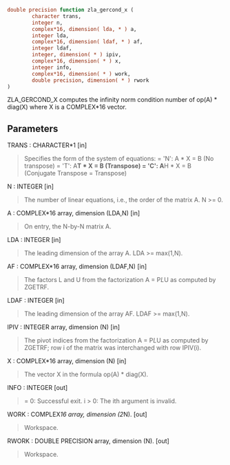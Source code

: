 ```fortran
double precision function zla_gercond_x (
		character trans,
		integer n,
		complex*16, dimension( lda, * ) a,
		integer lda,
		complex*16, dimension( ldaf, * ) af,
		integer ldaf,
		integer, dimension( * ) ipiv,
		complex*16, dimension( * ) x,
		integer info,
		complex*16, dimension( * ) work,
		double precision, dimension( * ) rwork
)
```

ZLA_GERCOND_X computes the infinity norm condition number of
op(A) * diag(X) where X is a COMPLEX*16 vector.

## Parameters
TRANS : CHARACTER*1 [in]
> Specifies the form of the system of equations:
> = 'N':  A * X = B     (No transpose)
> = 'T':  A**T * X = B  (Transpose)
> = 'C':  A**H * X = B  (Conjugate Transpose = Transpose)

N : INTEGER [in]
> The number of linear equations, i.e., the order of the
> matrix A.  N >= 0.

A : COMPLEX*16 array, dimension (LDA,N) [in]
> On entry, the N-by-N matrix A.

LDA : INTEGER [in]
> The leading dimension of the array A.  LDA >= max(1,N).

AF : COMPLEX*16 array, dimension (LDAF,N) [in]
> The factors L and U from the factorization
> A = P*L*U as computed by ZGETRF.

LDAF : INTEGER [in]
> The leading dimension of the array AF.  LDAF >= max(1,N).

IPIV : INTEGER array, dimension (N) [in]
> The pivot indices from the factorization A = P*L*U
> as computed by ZGETRF; row i of the matrix was interchanged
> with row IPIV(i).

X : COMPLEX*16 array, dimension (N) [in]
> The vector X in the formula op(A) * diag(X).

INFO : INTEGER [out]
> = 0:  Successful exit.
> i > 0:  The ith argument is invalid.

WORK : COMPLEX*16 array, dimension (2*N). [out]
> Workspace.

RWORK : DOUBLE PRECISION array, dimension (N). [out]
> Workspace.
